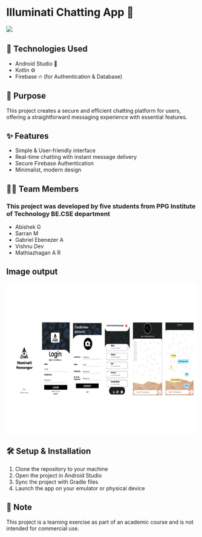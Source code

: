 # Illuminati Chatting App 🚀
![](https://github.com/cbeAbishek/Illuminti-chat/blob/master/Chat%20Application%20Code%20Documentation.gif)

## 🔧 Technologies Used
- Android Studio 📱
- Kotlin ⚙️
- Firebase 🔥 (for Authentication & Database)

## 🎯 Purpose
This project creates a secure and efficient chatting platform for users, offering a straightforward messaging experience with essential features.

## ✨ Features
- Simple & User-friendly interface
- Real-time chatting with instant message delivery
- Secure Firebase Authentication
- Minimalist, modern design

## 👨‍💻 Team Members
### This project was developed by five students from PPG Institute of Technology BE.CSE department 
- Abishek G
- Sarran M
- Gabriel Ebenezer A
- Vishnu Dev 
- Mathiazhagan A R

## Image output
<img align="center" height="400" src="https://raw.githubusercontent.com/cbeAbishek/Illuminti-chat/refs/heads/master/Chat%20Application%20Code%20Documentation.png"  />

## 🛠️ Setup & Installation
1. Clone the repository to your machine
2. Open the project in Android Studio
3. Sync the project with Gradle files
4. Launch the app on your emulator or physical device

## 📌 Note
This project is a learning exercise as part of an academic course and is not intended for commercial use.

